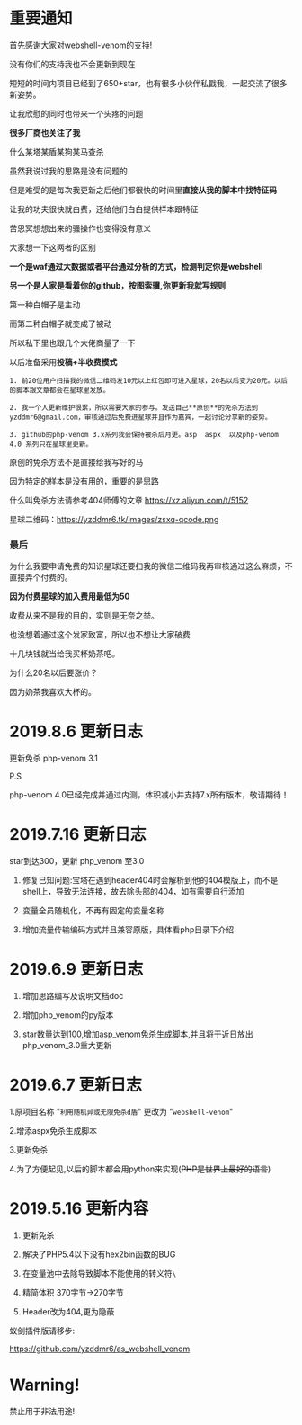 # 重要通知
首先感谢大家对webshell-venom的支持!

没有你们的支持我也不会更新到现在

短短的时间内项目已经到了650+star，也有很多小伙伴私戳我，一起交流了很多新姿势。

让我欣慰的同时也带来一个头疼的问题

**很多厂商也关注了我**

什么某塔某盾某狗某马查杀

虽然我说过我的思路是没有问题的

但是难受的是每次我更新之后他们都很快的时间里**直接从我的脚本中找特征码**

让我的功夫很快就白费，还给他们白白提供样本跟特征

苦思冥想想出来的骚操作也变得没有意义

大家想一下这两者的区别

**一个是waf通过大数据或者平台通过分析的方式，检测判定你是webshell**

**另一个是人家是看着你的github，按图索骥,你更新我就写规则**

第一种白帽子是主动

而第二种白帽子就变成了被动

所以私下里也跟几个大佬商量了一下

以后准备采用**投稿+半收费模式**

```
1. 前20位用户扫描我的微信二维码发10元以上红包即可进入星球，20名以后变为20元。以后的脚本跟文章都会在星球里发放。

2. 我一个人更新维护很累，所以需要大家的参与。发送自己**原创**的免杀方法到yzddmr6@gmail.com，审核通过后免费进星球并且作为嘉宾，一起讨论分享新的姿势。

3. github的php-venom 3.x系列我会保持被杀后月更。asp  aspx  以及php-venom 4.0 系列只在星球里更新。

```

原创的免杀方法不是直接给我写好的马

因为特定的样本是没有用的，重要的是思路

什么叫免杀方法请参考404师傅的文章  https://xz.aliyun.com/t/5152

星球二维码：https://yzddmr6.tk/images/zsxq-qcode.png




### 最后


为什么我要申请免费的知识星球还要扫我的微信二维码我再审核通过这么麻烦，不直接弄个付费的。

**因为付费星球的加入费用最低为50**

收费从来不是我的目的，实则是无奈之举。

也没想着通过这个发家致富，所以也不想让大家破费

十几块钱就当给我买杯奶茶吧。

为什么20名以后要涨价？

因为奶茶我喜欢大杯的。



# 2019.8.6 更新日志

更新免杀 php-venom 3.1
 
 P.S
 
 php-venom 4.0已经完成并通过内测，体积减小并支持7.x所有版本，敬请期待！


# 2019.7.16 更新日志

 star到达300，更新 php_venom 至3.0

1.	修复已知问题:宝塔在遇到header404时会解析到他的404模版上，而不是shell上，导致无法连接，故去除头部的404，如有需要自行添加

2.	变量全员随机化，不再有固定的变量名称

3.	增加流量传输编码方式并且兼容原版，具体看php目录下介绍




# 2019.6.9 更新日志

1. 增加思路编写及说明文档doc

2. 增加php_venom的py版本

3. star数量达到100,增加asp_venom免杀生成脚本,并且将于近日放出php_venom_3.0重大更新




# 2019.6.7 更新日志

1.原项目名称 "`利用随机异或无限免杀d盾`" 更改为 "`webshell-venom`"

2.增添aspx免杀生成脚本

3.更新免杀

4.为了方便起见,以后的脚本都会用python来实现(~~PHP是世界上最好的语言~~)



# 2019.5.16 更新内容

1.	更新免杀

2.	解决了PHP5.4以下没有hex2bin函数的BUG

3.  在变量池中去除导致脚本不能使用的转义符`\`

4.	精简体积 370字节->270字节

5.	Header改为404,更为隐蔽




蚁剑插件版请移步:

https://github.com/yzddmr6/as_webshell_venom


# Warning!
禁止用于非法用途!


